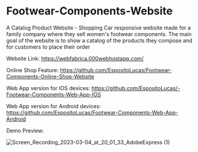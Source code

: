 # Footwear-Components-Website
A Catalog Product Website - Shopping Car responsive website made for a family company where they sell women's footwear components. The main goal of the website is to show a catalog of the products they compose and for customers to place their order

Website Link: https://webfabrica.000webhostapp.com/

Online Shop Feature: https://github.com/EspositoLucas/Footwear-Components-Online-Shop-Website

Web App version for IOS devices: https://github.com/EspositoLucas/-Footwear-Components-Web-App-IOS

Web App version for Android devices: https://github.com/EspositoLucas/Footwear-Components-Web-App-Android


Demo Preview:


![Screen_Recording_2023-03-04_at_20_01_33_AdobeExpress (1)](https://user-images.githubusercontent.com/79590470/222933473-2a6df162-cdea-4be5-bb9b-b13261900496.gif)

